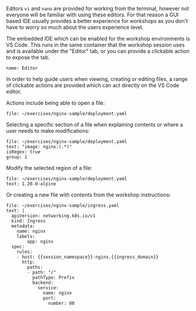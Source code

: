 Editors ``vi`` and ``nano`` are provided for working from the terminal, however not everyone will be familiar with using these editors. For that reason a GUI based IDE usually provides a better experience for workshops as you don't have to worry so much about the users experience level.

The embedded IDE which can be enabled for the workshop environments is VS Code. This runs in the same container that the workshop session uses and is available under the "Editor" tab, or you can provide a clickable action to expose the tab.

```dashboard:open-dashboard
name: Editor
```

In order to help guide users when viewing, creating or editing files, a range of clickable actions are provided which can act directly on the VS Code editor.

Actions include being able to open a file:

```editor:open-file
file: ~/exercises/nginx-sample/deployment.yaml
```

Selecting a specific section of a file when explaining contents or where a user needs to make modifications:

```editor:select-matching-text
file: ~/exercises/nginx-sample/deployment.yaml
text: "image: nginx:(.*)"
isRegex: true
group: 1
```

Modify the selected region of a file:

```editor:replace-text-selection
file: ~/exercises/nginx-sample/deployment.yaml
text: 1.20.0-alpine
```

Or creating a new file with contents from the workshop instructions:

```editor:append-lines-to-file
file: ~/exercises/nginx-sample/ingress.yaml
text: |
  apiVersion: networking.k8s.io/v1
  kind: Ingress
  metadata:
    name: nginx
    labels:
        app: nginx
  spec:
    rules:
    - host: {{session_namespace}}-nginx.{{ingress_domain}}
      http:
        paths:
        - path: "/"
          pathType: Prefix
          backend:
            service:
              name: nginx
              port:
                number: 80
```
